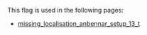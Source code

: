 This flag is used in the following pages:
 - [missing_localisation_anbennar_setup_13_t](../events/missing_localisation_anbennar_setup_13_t.md)
